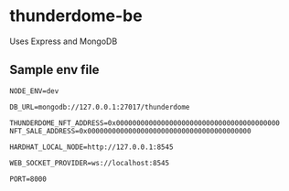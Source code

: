 # thunderdome-be

Uses Express and MongoDB

## Sample env file

```
NODE_ENV=dev

DB_URL=mongodb://127.0.0.1:27017/thunderdome

THUNDERDOME_NFT_ADDRESS=0x0000000000000000000000000000000000000000
NFT_SALE_ADDRESS=0x0000000000000000000000000000000000000000

HARDHAT_LOCAL_NODE=http://127.0.0.1:8545

WEB_SOCKET_PROVIDER=ws://localhost:8545

PORT=8000

```
